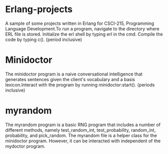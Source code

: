 # Erlang-projects
A sample of some projects written in Erlang for CSCI-215, Programming Language Development.To run a program, navigate to the directory where ERL file is stored. Initialize the erl shell by typing erl in the cmd. Compile the code by typing c(<filename>). (period inclusive)

# Minidoctor
The minidoctor program is a naive conversational intelligence that generates sentences given the client's vocabulary and a basis lexicon.Interact with the program by running minidoctor:start(). (periods inclusive)

# myrandom
The myrandom program is a basic RNG program that includes a number of different methods, namely test_random_int, test_probability, random_int, probability, and pick_random. The myrandom file is a helper class for the minidoctor program. However, it can be interacted with independent of the mydoctor program.
